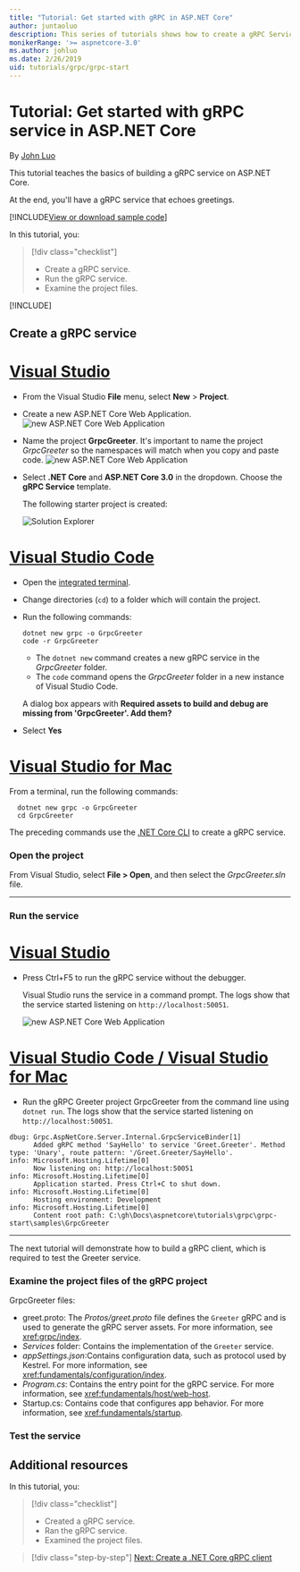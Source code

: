 ```yaml
---
title: "Tutorial: Get started with gRPC in ASP.NET Core"
author: juntaoluo
description: This series of tutorials shows how to create a gRPC Service on ASP.NET Core. Learn how to create a gRPC Service project, edit a proto file, and add an duplex streaming call.
monikerRange: '>= aspnetcore-3.0'
ms.author: johluo
ms.date: 2/26/2019
uid: tutorials/grpc/grpc-start
---
```


# Tutorial: Get started with gRPC service in ASP.NET Core

By [John Luo](https://github.com/juntaoluo)

This tutorial teaches the basics of building a gRPC service on ASP.NET Core.

At the end, you'll have a gRPC service that echoes greetings.

[!INCLUDE[View or download sample code](~/includes/grpc/download.md)]

In this tutorial, you:

> [!div class="checklist"]
> * Create a gRPC service.
> * Run the gRPC service.
> * Examine the project files.

[!INCLUDE[](~/includes/net-core-prereqs-all-3.0.md)]

## Create a gRPC service

# [Visual Studio](#tab/visual-studio)

* From the Visual Studio **File** menu, select **New** > **Project**.
* Create a new ASP.NET Core Web Application.
  ![new ASP.NET Core Web Application](grpc-start/_static/np_3_0.1.png)
* Name the project **GrpcGreeter**. It's important to name the project *GrpcGreeter* so the namespaces will match when you copy and paste code.
  ![new ASP.NET Core Web Application](grpc-start/_static/np_3_0.2.png)
* Select **.NET Core** and **ASP.NET Core 3.0** in the dropdown. Choose the **gRPC Service** template.

  The following starter project is created:

  ![Solution Explorer](grpc-start/_static/se3.0.png)

# [Visual Studio Code](#tab/visual-studio-code)

* Open the [integrated terminal](https://code.visualstudio.com/docs/editor/integrated-terminal).
* Change directories (`cd`) to a folder which will contain the project.
* Run the following commands:

  ```console
  dotnet new grpc -o GrpcGreeter
  code -r GrpcGreeter
  ```

  * The `dotnet new` command creates a new gRPC service in the *GrpcGreeter* folder.
  * The `code` command opens the *GrpcGreeter* folder in a new instance of Visual Studio Code.

  A dialog box appears with **Required assets to build and debug are missing from 'GrpcGreeter'. Add them?**
* Select **Yes**

# [Visual Studio for Mac](#tab/visual-studio-mac)

From a terminal, run the following commands:

```console
  dotnet new grpc -o GrpcGreeter
  cd GrpcGreeter
```

The preceding commands use the [.NET Core CLI](/dotnet/core/tools/dotnet) to create a gRPC service.

### Open the project

From Visual Studio, select **File > Open**, and then select the *GrpcGreeter.sln* file.

<!-- End of VS tabs -->

---

### Run the service

# [Visual Studio](#tab/visual-studio)

* Press Ctrl+F5 to run the gRPC service without the debugger.

  Visual Studio runs the service in a command prompt. The logs show that the service started listening on `http://localhost:50051`.

  ![new ASP.NET Core Web Application](grpc-start/_static/server_start.png)

# [Visual Studio Code / Visual Studio for Mac](#tab/visual-studio-code+visual-studio-mac)

* Run the gRPC Greeter project GrpcGreeter from the command line using `dotnet run`. The logs show that the service started listening on `http://localhost:50051`.

```console
dbug: Grpc.AspNetCore.Server.Internal.GrpcServiceBinder[1]
      Added gRPC method 'SayHello' to service 'Greet.Greeter'. Method type: 'Unary', route pattern: '/Greet.Greeter/SayHello'.
info: Microsoft.Hosting.Lifetime[0]
      Now listening on: http://localhost:50051
info: Microsoft.Hosting.Lifetime[0]
      Application started. Press Ctrl+C to shut down.
info: Microsoft.Hosting.Lifetime[0]
      Hosting environment: Development
info: Microsoft.Hosting.Lifetime[0]
      Content root path: C:\gh\Docs\aspnetcore\tutorials\grpc\grpc-start\samples\GrpcGreeter
```

<!-- End of combined VS/Mac tabs -->

---

The next tutorial will demonstrate how to build a gRPC client, which is required to test the Greeter service.

### Examine the project files of the gRPC project

GrpcGreeter files:

* greet.proto: The *Protos/greet.proto* file defines the `Greeter` gRPC and is used to generate the gRPC server assets. For more information, see <xref:grpc/index>.
* *Services* folder: Contains the implementation of the `Greeter` service.
* *appSettings.json*:Contains configuration data, such as protocol used by Kestrel. For more information, see <xref:fundamentals/configuration/index>.
* *Program.cs*: Contains the entry point for the gRPC service. For more information, see <xref:fundamentals/host/web-host>.
* Startup.cs: Contains code that configures app behavior. For more information, see <xref:fundamentals/startup>.

### Test the service

## Additional resources

In this tutorial, you:

> [!div class="checklist"]
> * Created a gRPC service.
> * Ran the gRPC service.
> * Examined the project files.

> [!div class="step-by-step"]
> [Next: Create a .NET Core gRPC client](xref:tutorials/grpc/grpc-client)